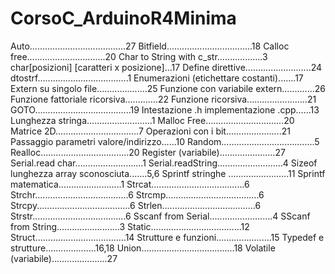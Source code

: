 # CorsoC_ArduinoR4Minima
Auto......................................27
Bitfield..................................18
Calloc free...............................20
Char to String with c_str..................3
char[posizioni] [caratteri x posizione]...17
Define direttive..........................24
dtostrf....................................1
Enumerazioni (etichettare costanti).......17
Extern su singolo file....................25
Funzione con variabile extern.............26
Funzione fattoriale ricorsiva.............22
Funzione ricorsiva........................21
GOTO......................................19
Intestazione .h implementazione .cpp......13
Lunghezza stringa..........................1
Malloc Free...............................20
Matrice 2D.................................7
Operazioni con i bit......................21
Passaggio parametri valore/indirizzo......10
Random.....................................5
Realloc...................................20
Register (variabile)......................27
Serial.read char...........................1
Serial.readString..........................4
Sizeof lunghezza array sconosciuta.......5,6
Sprintf stringhe  ........................11
Sprintf matematica.........................1
Strcat.....................................6
Strchr.....................................6
Strcmp.....................................6
Strcpy.....................................6
Strlen.....................................6
Strstr.....................................6
Sscanf from Serial.........................4
SScanf from String.........................3
Static....................................12
Struct....................................14
Strutture e funzioni......................15
Typedef e strutture....................16,18
Union.....................................18
Volatile (variabile)......................27
